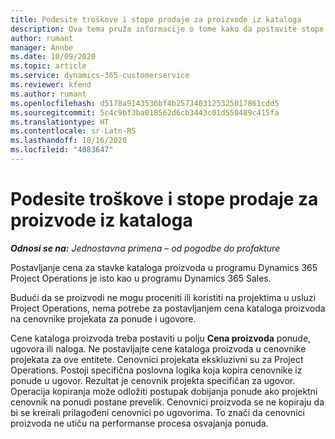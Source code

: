 ```yaml
---
title: Podesite troškove i stope prodaje za proizvode iz kataloga
description: Ova tema pruža informacije o tome kako da postavite stope cena i prodaje za stavke iz kataloga proizvoda.
author: rumant
manager: Annbe
ms.date: 10/09/2020
ms.topic: article
ms.service: dynamics-365-customerservice
ms.reviewer: kfend
ms.author: rumant
ms.openlocfilehash: d5178a9143536bf4b2573403125325017861cdd5
ms.sourcegitcommit: 5c4c9bf3ba018562d6cb3443c01d550489c415fa
ms.translationtype: HT
ms.contentlocale: sr-Latn-RS
ms.lasthandoff: 10/16/2020
ms.locfileid: "4083647"
---
```

# <a name="set-up-cost-and-sales-rates-for-catalog-products"></a>Podesite troškove i stope prodaje za proizvode iz kataloga

_**Odnosi se na:** Jednostavna primena – od pogodbe do profakture_


Postavljanje cena za stavke kataloga proizvoda u programu Dynamics 365 Project Operations je isto kao u programu Dynamics 365 Sales.

Budući da se proizvodi ne mogu proceniti ili koristiti na projektima u usluzi Project Operations, nema potrebe za postavljanjem cena kataloga proizvoda na cenovnike projekata za ponude i ugovore.

Cene kataloga proizvoda treba postaviti u polju **Cena proizvoda** ponude, ugovora ili naloga. Ne postavljajte cene kataloga proizvoda u cenovnike projekata za ove entitete. Cenovnici projekata ekskluzivni su za Project Operations. Postoji specifična poslovna logika koja kopira cenovnike iz ponude u ugovor. Rezultat je cenovnik projekta specifičan za ugovor. Operacija kopiranja može odložiti postupak dobijanja ponude ako projektni cenovnik na ponudi postane prevelik. Cenovnici proizvoda se ne kopiraju da bi se kreirali prilagođeni cenovnici po ugovorima. To znači da cenovnici proizvoda ne utiču na performanse procesa osvajanja ponuda.
